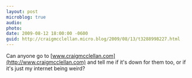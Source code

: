 ```yaml
---
layout: post
microblog: true
audio: 
photo: 
date: 2009-08-12 18:00:00 -0600
guid: http://craigmcclellan.micro.blog/2009/08/13/t3288998227.html
---
```

Can anyone go to [www.craigmcclellan.com](http://www.craigmcclellan.com) and tell me if it's down for them too, or if it's just my internet being weird?
